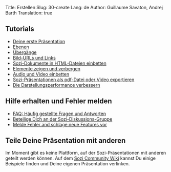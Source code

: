 Title: Erstellen
Slug: 30-create
Lang: de
Author: Guillaume Savaton, Andrej Barth
Translation: true


Tutorials
---------

* [Deine erste Präsentation](|filename|tutorial-first.md)
* [Ebenen](|filename|tutorial-layers.md)
* [Übergänge](|filename|tutorial-transitions.md)
* [Bild-URLs und Links](|filename|tutorial-links.md)
* [Sozi-Dokumente in HTML-Dateien einbetten](|filename|tutorial-embedding.md)
* [Elemente zeigen und verbergen](|filename|tutorial-showing-hiding.md)
* [Audio und Video einbetten](|filename|tutorial-media.md)
* [Sozi-Präsentationen als pdf-Datei oder Video exportieren](|filename|tutorial-converting.md)
* [Die Darstellungsperformance verbessern](|filename|tutorial-performance.md)


Hilfe erhalten und Fehler melden
--------------------------------

* [FAQ: Häufig gestellte Fragen und Antworten](|filename|faq.md)
* [Beteilige Dich an der Sozi-Diskussions-Gruppe](http://groups.google.com/group/sozi-users)
* [Melde Fehler and schlage neue Features vor](http://github.com/senshu/Sozi/issues)


Teile Deine Präsentation mit anderen
------------------------------------

Im Moment gibt es keine Plattform, auf der Sozi-Präsentationen mit anderen geteilt werden können.
Auf dem [Sozi Community Wiki](http://sozi.wikidot.com/) kannst Du einige Beispiele finden und Deine eigenen Präsentation verlinken.

